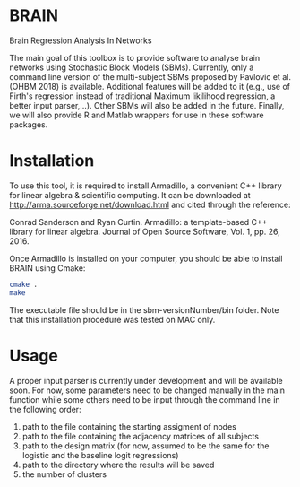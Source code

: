 # BRAIN
Brain Regression Analysis In Networks

The main goal of this toolbox is to provide software to analyse brain networks using Stochastic Block Models (SBMs). Currently, only a command line version of the multi-subject SBMs proposed by Pavlovic et al. (OHBM 2018) is available. Additional features will be added to it (e.g., use of Firth's regression instead of traditional Maximum likilihood regression, a better input parser,...). Other SBMs will also be added in the future. Finally, we will also provide R and Matlab wrappers for use in these software packages.

Installation
======

To use this tool, it is required to install Armadillo, a convenient C++ library for linear algebra & scientific computing. It can be downloaded at http://arma.sourceforge.net/download.html and cited through the reference:

Conrad Sanderson and Ryan Curtin. 
Armadillo: a template-based C++ library for linear algebra. 
Journal of Open Source Software, Vol. 1, pp. 26, 2016. 

Once Armadillo is installed on your computer, you should be able to install BRAIN using Cmake: 

```bash
cmake .
make
```
The executable file should be in the sbm-versionNumber/bin folder. Note that this installation procedure was tested on MAC only.

Usage
======

A proper input parser is currently under development and will be available soon. For now, some parameters need to be changed manually in the main function while some others need to be input through the command line in the following order:

1) path to the file containing the starting assigment of nodes
2) path to the file containing the adjacency matrices of all subjects
3) path to the design matrix (for now, assumed to be the same for the logistic and the baseline logit regressions)
4) path to the directory where the results will be saved
5) the number of clusters 

